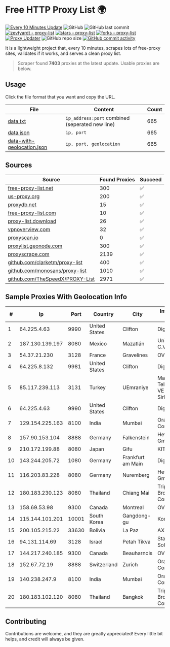
# Free HTTP Proxy List 🌍

[![Every 10 Minutes Update](https://github.com/mertguvencli/http-proxy-list/actions/workflows/main.yml/badge.svg?branch=main)](https://github.com/mertguvencli/http-proxy-list/actions/workflows/main.yml)
![GitHub](https://img.shields.io/github/license/mertguvencli/http-proxy-list)
![GitHub last commit](https://img.shields.io/github/last-commit/mertguvencli/http-proxy-list)
[![zevtyardt - proxy-list](https://img.shields.io/static/v1?label=zevtyardt&message=proxy-list&color=blue&logo=github)](https://github.com/zevtyardt/proxy-list "Go to GitHub repo")
[![stars - proxy-list](https://img.shields.io/github/stars/zevtyardt/proxy-list?style=social)](https://github.com/zevtyardt/proxy-list)
[![forks - proxy-list](https://img.shields.io/github/forks/zevtyardt/proxy-list?style=social)](https://github.com/zevtyardt/proxy-list)
[![Proxy Updater](https://github.com/zevtyardt/proxy-list/workflows/Proxy%20Updater/badge.svg)](https://github.com/zevtyardt/proxy-list/actions?query=workflow:"Proxy+Updater")
![GitHub repo size](https://img.shields.io/github/repo-size/zevtyardt/proxy-list)
[![GitHub commit activity](https://img.shields.io/github/commit-activity/m/zevtyardt/proxy-list?logo=commits)](https://github.com/zevtyardt/proxy-list/commits/main)

It is a lightweight project that, every 10 minutes, scrapes lots of free-proxy sites, validates if it works, and serves a clean proxy list.

> Scraper found **7403** proxies at the latest update. Usable proxies are below.

## Usage

Click the file format that you want and copy the URL.

|File|Content|Count|
|----|-------|-----|
|[data.txt](https://raw.githubusercontent.com/mertguvencli/http-proxy-list/main/proxy-list/data.txt)|`ip_address:port` combined (seperated new line)|665|
|[data.json](https://raw.githubusercontent.com/mertguvencli/http-proxy-list/main/proxy-list/data.json)|`ip, port`|665|
|[data-with-geolocation.json](https://raw.githubusercontent.com/mertguvencli/http-proxy-list/main/proxy-list/data-with-geolocation.json)|`ip, port, geolocation`|665|

## Sources

|Source|Found Proxies|Succeed|
|------|-------------|-------|
|[free-proxy-list.net](https://free-proxy-list.net)|300|✅|
|[us-proxy.org](https://www.us-proxy.org)|200|✅|
|[proxydb.net](http://proxydb.net)|15|✅|
|[free-proxy-list.com](https://free-proxy-list.com/?page=&port=&type%5B%5D=http&type%5B%5D=https&up_time=0&search=Search)|10|✅|
|[proxy-list.download](https://www.proxy-list.download/HTTP)|26|✅|
|[vpnoverview.com](https://vpnoverview.com/privacy/anonymous-browsing/free-proxy-servers)|32|✅|
|[proxyscan.io](https://www.proxyscan.io)|0|✅|
|[proxylist.geonode.com](https://proxylist.geonode.com/api/proxy-list?limit=300&page=1&sort_by=lastChecked&sort_type=desc&protocols=http,https)|300|✅|
|[proxyscrape.com](https://api.proxyscrape.com/v2/?request=displayproxies&protocol=http&timeout=10000&country=all&ssl=all&anonymity=all)|2139|✅|
|[github.com/clarketm/proxy-list](https://raw.githubusercontent.com/clarketm/proxy-list/master/proxy-list-raw.txt)|400|✅|
|[github.com/monosans/proxy-list](https://raw.githubusercontent.com/monosans/proxy-list/main/proxies/http.txt)|1010|✅|
|[github.com/TheSpeedX/PROXY-List](https://raw.githubusercontent.com/TheSpeedX/PROXY-List/master/http.txt)|2971|✅|


## Sample Proxies With Geolocation Info

|#|Ip|Port|Country|City|Internet Service Provider|
|-|--|----|-------|----|-------------------------|
|1|64.225.4.63|9990|United States|Clifton|DigitalOcean, LLC|
|2|187.130.139.197|8080|Mexico|Mazatlán|Uninet S.A. de C.V.|
|3|54.37.21.230|3128|France|Gravelines|OVH SAS|
|4|64.225.8.132|9981|United States|Clifton|DigitalOcean, LLC|
|5|85.117.239.113|3131|Turkey|UEmraniye|Markahost Telekomunikasyon VE Ticaret Limited Sirketi|
|6|64.225.4.63|9990|United States|Clifton|DigitalOcean, LLC|
|7|129.154.225.163|8100|India|Mumbai|Oracle Corporation|
|8|157.90.153.104|8888|Germany|Falkenstein|Hetzner Online GmbH|
|9|210.172.199.88|8080|Japan|Gifu|KITAGATA|
|10|143.244.205.72|1080|Germany|Frankfurt am Main|DigitalOcean, LLC|
|11|116.203.83.228|8080|Germany|Nuremberg|Hetzner Online GmbH|
|12|180.183.230.123|8080|Thailand|Chiang Mai|Triple T Broadband Public Company Limited|
|13|158.69.53.98|9300|Canada|Montreal|OVH SAS|
|14|115.144.101.201|10001|South Korea|Gangdong-gu|Korea Telecom|
|15|200.105.215.22|33630|Bolivia|La Paz|AXS Bolivia S. A.|
|16|94.131.114.69|3128|Israel|Petah Tikva|Stark Industries Solutions LTD|
|17|144.217.240.185|9300|Canada|Beauharnois|OVH SAS|
|18|152.67.72.19|8888|Switzerland|Zurich|Oracle Corporation|
|19|140.238.247.9|8100|India|Mumbai|Oracle Corporation|
|20|180.183.102.120|8080|Thailand|Bangkok|Triple T Broadband Public Company Limited|



## Contributing

Contributions are welcome, and they are greatly appreciated! Every
little bit helps, and credit will always be given.

